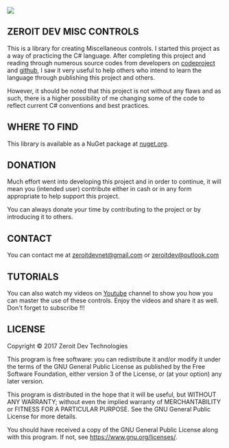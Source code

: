 ![](<https://github.com/zeroitdev/Zeroit.Framework.MiscControls/blob/master/Preview/Preview_1.png>)



## **ZEROIT DEV MISC CONTROLS**

This is a library for creating Miscellaneous controls. I started this project as a way of practicing the C# language. After completing this project and reading through numerous source codes from developers on [codeproject](https://www.codeproject.com/) and [github](https://github.com/), I saw it very useful to help others who intend to learn the language through publishing this project and others.

However, it should be noted that this project is not without any flaws and as such, there is a higher possibility of me changing some of the code to reflect current C# conventions and best practices.  



## WHERE TO FIND

This library is available as a NuGet package at [nuget.org](https://www.nuget.org/packages/Zeroit.Framework.MiscControls/).



## DONATION

Much effort went into developing this project and in order to continue, it will mean you (intended user)  contribute either in cash or in any form appropriate to help support this project.

You can always donate your time by contributing to the project or by introducing it to others.



## CONTACT

You can contact me at zeroitdevnet@gmail.com or zeroitdev@outlook.com



## TUTORIALS

You can also watch my videos on [Youtube](https://www.youtube.com/channel/UCUKBnRbnKCFtvhFKROaNg6g/videos) channel to show you how you can master the use of these controls. Enjoy the videos and share it as well. Don't forget to subscribe !!!



## LICENSE


Copyright ©  2017  Zeroit Dev Technologies

This program is free software: you can redistribute it and/or modify
it under the terms of the GNU General Public License as published by
the Free Software Foundation, either version 3 of the License, or
(at your option) any later version.

This program is distributed in the hope that it will be useful,
but WITHOUT ANY WARRANTY; without even the implied warranty of
MERCHANTABILITY or FITNESS FOR A PARTICULAR PURPOSE.  See the
GNU General Public License for more details.

You should have received a copy of the GNU General Public License
along with this program.  If not, see <https://www.gnu.org/licenses/>.



